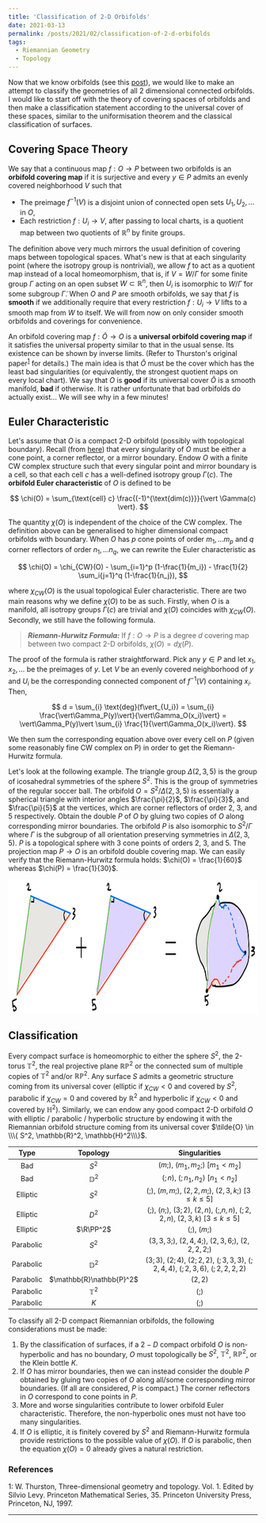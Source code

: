 ```yaml
---
title: 'Classification of 2-D Orbifolds'
date: 2021-03-13
permalink: /posts/2021/02/classification-of-2-d-orbifolds
tags:
  - Riemannian Geometry
  - Topology
---
```


Now that we know orbifolds (see this [post](/posts/2021/02/orbifolds)), we would like to make an attempt to classify the geometries of all 2 dimensional connected orbifolds. I would like to start off with the theory of covering spaces of orbifolds and then make a classification statement according to the universal cover of these spaces, similar to the uniformisation theorem and the classical classification of surfaces.

## Covering Space Theory

We say that a continuous map $f: O \to P$ between two orbifolds is an **orbifold covering map** if it is surjective and every $y \in P$ admits an evenly covered neighborhood $V$ such that
- The preimage $f^{-1}(V)$ is a disjoint union of connected open sets $U_1, U_2, \ldots$ in $O$,
- Each restriction $f: U_i \to V$, after passing to local charts, is a quotient map between two quotients of $\mathbb{R}^n$ by finite groups.

The definition above very much mirrors the usual definition of covering maps between topological spaces. What's new is that at each singularity point (where the isotropy group is nontrivial), we allow $f$ to act as a quotient map instead of a local homeomorphism, that is, if $V=W/\Gamma$ for some finite group $\Gamma$ acting on an open subset $W \subset \mathbb{R}^n$, then $U_i$ is isomorphic to $W/\tilde{\Gamma}$ for some subgroup $\tilde{\Gamma}$. When $O$ and $P$ are smooth orbifolds, we say that $f$ is **smooth** if we additionally require that every restriction $f: U_i \to V$ lifts to a smooth map from $W$ to itself. We will from now on only consider smooth orbifolds and coverings for convenience.

An orbifold covering map $f: \tilde{O} \to O$ is a **universal orbifold covering map** if it satisfies the universal property similar to that in the usual sense. Its existence can be shown by inverse limits. (Refer to Thurston's original paper<sup>[1](#fn1)</sup> for details.) The main idea is that $\tilde{O}$ must be the cover which has the least bad singularities (or equivalently, the strongest quotient maps on every local chart). We say that $O$ is **good** if its universal cover $\tilde{O}$ is a smooth manifold, **bad** if otherwise. It is rather unfortunate that bad orbifolds do actually exist... We will see why in a few minutes!

## Euler Characteristic

Let's assume that $O$ is a compact 2-D orbifold (possibly with topological boundary). Recall (from [here](/posts/2021/02/orbifolds)) that every singularity of $O$ must be either a cone point, a corner reflector, or a mirror boundary. Endow $O$ with a finite CW complex structure such that every singular point and mirror boundary is a cell, so that each cell $c$ has a well-defined isotropy group $\Gamma(c)$. The **orbifold Euler characteristic** of $O$ is defined to be

$$
\chi(O) = \sum_{\text{cell} c} \frac{(-1)^{\text{dim(c)}}}{\vert \Gamma(c) \vert}.
$$

The quantity $\chi(O)$ is independent of the choice of the CW complex. The definition above can be generalised to higher dimensional compact orbifolds with boundary. When $O$ has $p$ cone points of order $m_1, \ldots m_p$ and $q$ corner reflectors of order $n_1, \ldots n_q$, we can rewrite the Euler characteristic as

$$
\chi(O) = \chi_{CW}(O) - \sum_{i=1}^p (1-\frac{1}{m_i}) - \frac{1}{2} \sum_i{j=1}^q (1-\frac{1}{n_j}),
$$

where $\chi_{CW}(O)$ is the usual topological Euler characteristic. There are two main reasons why we define $\chi(O)$ to be as such. Firstly, when $O$ is a manifold, all isotropy groups $\Gamma(c)$ are trivial and $\chi(O)$ coincides with $\chi_{CW}(O)$. Secondly, we still have the following formula.

> **_Riemann-Hurwitz Formula:_** If $f: O \to P$ is a degree $d$ covering map between two compact $2$-D orbifolds, $\chi(O) = d \chi(P)$.

The proof of the formula is rather straightforward. Pick any $y \in P$ and let $x_1,x_2, \ldots$ be the preimages of $y$. Let $V$ be an evenly covered neighborhood of $y$ and $U_i$ be the corresponding connected component of $f^{-1}(V)$ containing $x_i$. Then,

$$
d = \sum_{i} \text{deg}(f\vert_{U_i}) = \sum_{i} \frac{\vert\Gamma_P(y)\vert}{\vert\Gamma_O(x_i)\vert} = \vert\Gamma_P(y)\vert \sum_{i} \frac{1}{\vert\Gamma_O(x_i)\vert}.
$$

We then sum the corresponding equation above over every cell on $P$ (given some reasonably fine CW complex on P) in order to get the Riemann-Hurwitz formula.

Let's look at the following example. The triangle group $\Delta(2,3,5)$ is the group of icosahedral symmetries of the sphere $S^2$. This is the group of symmetries of the regular soccer ball. The orbifold $O = S^2 / \Delta(2,3,5)$ is essentially a spherical triangle with interior angles $\frac{\pi}{2}$, $\frac{\pi}{3}$, and $\frac{\pi}{5}$ at the vertices, which are corner reflectors of order $2$, $3$, and $5$ respectively. Obtain the double $P$ of $O$ by gluing two copies of $O$ along corresponding mirror boundaries. The orbifold $P$ is also isomorphic to $S^2 / \Gamma$ where $\Gamma$ is the subgroup of all orientation preserving symmetries in $\Delta(2,3,5)$. $P$ is a topological sphere with $3$ cone points of orders $2$, $3$, and $5$. The projection map $P \to O$ is an orbifold double covering map. We can easily verify that the Riemann-Hurwitz formula holds: $\chi(O) = \frac{1}{60}$ whereas $\chi(P) = \frac{1}{30}$.

<p align="center">
  <img src="/images/trianglegroup235.jpeg" width="555" height="270" />
</p>

## Classification

Every compact surface is homeomorphic to either the sphere $S^2$, the 2-torus $\mathbb{T}^2$, the real projective plane $\mathbb{R}\mathbb{P}^2$ or the connected sum of multiple copies of $\mathbb{T}^2$ and/or $\mathbb{R}\mathbb{P}^2$. Any surface $S$ admits a geometric structure coming from its universal cover (elliptic if $\chi_{CW}<0$ and covered by $S^2$, parabolic if $\chi_{CW}=0$ and covered by $\mathbb{R}^2$ and hyperbolic if $\chi_{CW}<0$ and covered by $\mathbb{H}^2$). Similarly, we can endow any good compact 2-D orbifold $O$ with elliptic / parabolic / hyperbolic structure by endowing it with the Riemannian orbifold structure coming from its universal cover $\tilde{O} \in \\\{ S^2, \mathbb{R}^2, \mathbb{H}^2\\\}$.

|    Type   |         Topology         |                                     Singularities                                    |
|:---------:|:------------------------:|:------------------------------------------------------------------------------------:|
|    Bad    |           $S^2$          | $(m;)$, $(m_1, m_2;)$ [$m_1 < m_2$]                                                  |
|    Bad    |      $\mathbb{D}^2$      | $(;n)$, $(;n_1,n_2)$ [$n_1 < n_2$]                                                   |
|  Elliptic |           $S^2$          | $( ;)$, $(m,m;)$, $(2,2,m;)$, $(2,3,k;)$ [$3\leq k \leq 5$]                          |
|  Elliptic |           $D^2$          | $(;)$, $(n;)$, $(3;2)$, $(2,n)$, $(;,n,n)$, $(;2,2,n)$, $(2,3,k)$ [$3\leq k \leq 5$] |
|  Elliptic |         $\R\PP^2$        | $(;)$, $(m;)$                                                                        |
| Parabolic |           $S^2$          | $(3,3,3;)$, $(2,4,4;)$, $(2,3,6;)$, $(2,2,2,2;)$                                     |
| Parabolic |      $\mathbb{D}^2$      | $(3;3)$, $(2;4)$, $(2;2,2)$, $(;3,3,3)$, $(;2,4,4)$, $(;2,3,6)$, $(;2,2,2,2)$        |
| Parabolic | $\mathbb{R}\nathbb{P}^2$ | $(2,2)$                                                                              |
| Parabolic |      $\mathbb{T}^2$      | $(;)$                                                                                |
| Parabolic |            $K$           | $(;)$                                                                                |

To classify all 2-D compact Riemannian orbifolds, the following considerations must be made:
1. By the classification of surfaces, if a $2-D$ compact orbifold $O$ is non-hyperbolic and has no boundary, $O$ must topologically be $S^2$, $\mathbb{T}^2$, $\mathbb{R}\mathbb{P}^2$, or the Klein bottle $K$.
2. If $O$ has mirror boundaries, then we can instead consider the double $P$ obtained by gluing two copies of $O$ along all/some corresponding mirror boundaries. (If all are considered, $P$ is compact.) The corner reflectors in $O$ correspond to cone points in $P$.
3. More and worse singularities contribute to lower orbifold Euler characteristic. Therefore, the non-hyperbolic ones must not have too many singularities.
4. If $O$ is elliptic, it is finitely covered by $S^2$ and Riemann-Hurwitz formula provide restrictions to the possible value of $\chi(O)$. If $O$ is parabolic, then the equation $\chi(O) = 0$ already gives a natural restriction.


### References

<a name="fn1">1</a>: W. Thurston, Three-dimensional geometry and topology. Vol. 1. Edited by Silvio Levy. Princeton Mathematical Series, 35. Princeton University Press, Princeton, NJ, 1997.   

---

